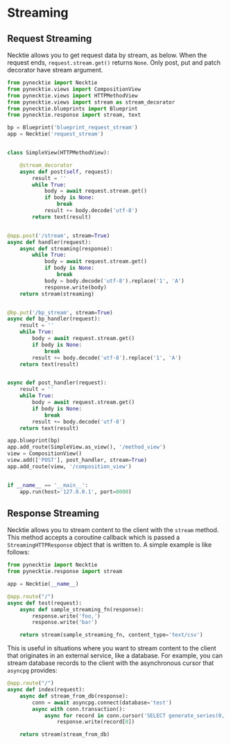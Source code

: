 # Streaming

## Request Streaming

Necktie allows you to get request data by stream, as below. When the request ends, `request.stream.get()` returns `None`. Only post, put and patch decorator have stream argument.

```python
from pynecktie import Necktie
from pynecktie.views import CompositionView
from pynecktie.views import HTTPMethodView
from pynecktie.views import stream as stream_decorator
from pynecktie.blueprints import Blueprint
from pynecktie.response import stream, text

bp = Blueprint('blueprint_request_stream')
app = Necktie('request_stream')


class SimpleView(HTTPMethodView):

    @stream_decorator
    async def post(self, request):
        result = ''
        while True:
            body = await request.stream.get()
            if body is None:
                break
            result += body.decode('utf-8')
        return text(result)


@app.post('/stream', stream=True)
async def handler(request):
    async def streaming(response):
        while True:
            body = await request.stream.get()
            if body is None:
                break
            body = body.decode('utf-8').replace('1', 'A')
            response.write(body)
    return stream(streaming)


@bp.put('/bp_stream', stream=True)
async def bp_handler(request):
    result = ''
    while True:
        body = await request.stream.get()
        if body is None:
            break
        result += body.decode('utf-8').replace('1', 'A')
    return text(result)


async def post_handler(request):
    result = ''
    while True:
        body = await request.stream.get()
        if body is None:
            break
        result += body.decode('utf-8')
    return text(result)

app.blueprint(bp)
app.add_route(SimpleView.as_view(), '/method_view')
view = CompositionView()
view.add(['POST'], post_handler, stream=True)
app.add_route(view, '/composition_view')


if __name__ == '__main__':
    app.run(host='127.0.0.1', port=8000)
```

## Response Streaming

Necktie allows you to stream content to the client with the `stream` method. This method accepts a coroutine callback which is passed a `StreamingHTTPResponse` object that is written to. A simple example is like follows:

```python
from pynecktie import Necktie
from pynecktie.response import stream

app = Necktie(__name__)

@app.route("/")
async def test(request):
    async def sample_streaming_fn(response):
        response.write('foo,')
        response.write('bar')

    return stream(sample_streaming_fn, content_type='text/csv')
```

This is useful in situations where you want to stream content to the client that originates in an external service, like a database. For example, you can stream database records to the client with the asynchronous cursor that `asyncpg` provides:

```python
@app.route("/")
async def index(request):
    async def stream_from_db(response):
        conn = await asyncpg.connect(database='test')
        async with conn.transaction():
            async for record in conn.cursor('SELECT generate_series(0, 10)'):
                response.write(record[0])

    return stream(stream_from_db)
```
